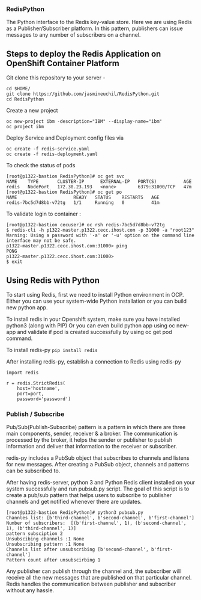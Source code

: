 ### RedisPython

The Python interface to the Redis key-value store. Here we are using Redis as a Publisher/Subscriber platform. In this pattern, publishers can issue messages to any number of subscribers on a channel.
## Steps to deploy the Redis Application on OpenShift Container Platform

Git clone this repository to your server -
```
cd $HOME/
git clone https://github.com/jasmineuchil/RedisPython.git
cd RedisPython
```

Create a new project
```
oc new-project ibm -description="IBM" --display-name="ibm"
oc project ibm
```

Deploy Service and Deployment config files via

```
oc create -f redis-service.yaml
oc create -f redis-deployment.yaml

```

To check the status of pods
```
[root@p1322-bastion RedisPython]# oc get svc
NAME    TYPE       CLUSTER-IP      EXTERNAL-IP   PORT(S)          AGE
redis   NodePort   172.30.23.193   <none>        6379:31000/TCP   47m
[root@p1322-bastion RedisPython]# oc get po
NAME                     READY   STATUS    RESTARTS   AGE
redis-7bc5d7d8bb-v72tg   1/1     Running   0          41m
```

To validate login to container :
```
[root@p1322-bastion cecuser]# oc rsh redis-7bc5d7d8bb-v72tg
$ redis-cli -h p1322-master.p1322.cecc.ihost.com -p 31000 -a "root123"
Warning: Using a password with '-a' or '-u' option on the command line interface may not be safe.
p1322-master.p1322.cecc.ihost.com:31000> ping
PONG
p1322-master.p1322.cecc.ihost.com:31000>
$ exit

```

## Using Redis with Python

To start using Redis, first we need to install Python environment in OCP. Either you can use your system-wide Python installation or you can build new python app.

To install redis in your Openshift system, make sure you have installed python3 (along with PIP) Or you can even build python app using oc new-app and validate if pod is created successfully by using oc get pod command.

To install redis-py
` pip install redis `

After installing redis-py, establish a connection to Redis using redis-py
```
import redis

r = redis.StrictRedis(
    host='hostname',
    port=port,
    password='password')
```

### Publish / Subscribe

Pub/Sub(Publish-Subscribe) pattern is a pattern in which there are three main components, sender, receiver & a broker. The communication is processed by the broker, it helps the sender or publisher to publish information and deliver that information to the receiver or subscriber.

redis-py includes a PubSub object that subscribes to channels and listens for new messages. After creating a PubSub object, channels and patterns can be subscribed to.

After having redis-server, python 3 and Python Redis client installed on your system successfully and run pubsub.py script. The goal of this script is to create a pub/sub pattern that helps users to subscribe to publisher channels and get notified whenever there are updates.

```
[root@p1322-bastion RedisPython]# python3 pubsub.py
Channles list: [b'third-channel', b'second-channel', b'first-channel']
Number of subscribers:  [(b'first-channel', 1), (b'second-channel', 1), (b'third-channel', 1)]
pattern subsciption 2
Unsubscibing channels :1 None
Unsubscribing pattern :1 None
Channels list after unsubscribing [b'second-channel', b'first-channel']
Pattern count after unsubscirbing 1
```

Any publisher can publish through the channel and, the subscriber will receive all the new messages that are published on that particular channel. Redis handles the communication between publisher and subscriber without any hassle.
